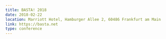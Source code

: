 ```yaml
---
title: BASTA! 2018
date: 2018-02-22
location: Marriott Hotel, Hamburger Allee 2, 60486 Frankfurt am Main
link: https://basta.net
type: conference
---
```

